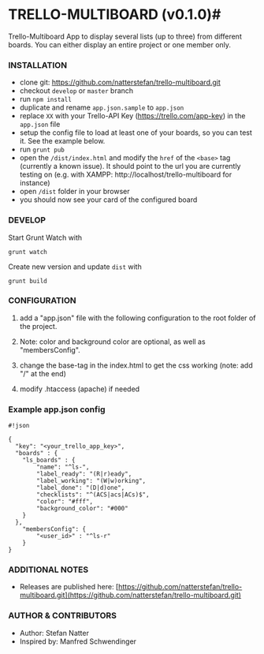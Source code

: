 # TRELLO-MULTIBOARD (v0.1.0)#

Trello-Multiboard App to display several lists (up to three) from different boards. You can either display an entire project or one member only.


### INSTALLATION ###

* clone git: https://github.com/natterstefan/trello-multiboard.git
* checkout `develop` or `master` branch
* run `npm install`
* duplicate and rename `app.json.sample` to `app.json`
* replace `XX` with your Trello-API Key (https://trello.com/app-key) in the `app.json` file
* setup the config file to load at least one of your boards, so you can test it. See the example below.
* run `grunt pub`
* open the `/dist/index.html` and modify the `href` of the `<base>` tag (currently a known issue). It should point to the url you are currently testing on (e.g. with XAMPP: http://localhost/trello-multiboard for instance)
* open `/dist` folder in your browser
* you should now see your card of the configured board


### DEVELOP ###

Start Grunt Watch with

`grunt watch`

Create new version and update `dist` with

`grunt build`


### CONFIGURATION ###

1) add a "app.json" file with the following configuration to the root folder of the project.

2) Note: color and background color are optional, as well as "membersConfig".

3) change the base-tag in the index.html to get the css working (note: add "/" at the end)

4) modify .htaccess (apache) if needed


### Example app.json config ###

```
#!json

{
  "key": "<your_trello_app_key>",
  "boards" : {
    "ls_boards" : {
        "name": "^ls-",
        "label_ready": "(R|r)eady",
        "label_working": "(W|w)orking",
        "label_done": "(D|d)one",
        "checklists": "^(ACS|acs|ACs)$",
        "color": "#fff",
        "background_color": "#000"
    }
  },
    "membersConfig": {
        "<user_id>" : "^ls-r"
    }
}
```


### ADDITIONAL NOTES  ###

* Releases are published here: [https://github.com/natterstefan/trello-multiboard.git](https://github.com/natterstefan/trello-multiboard.git)


### AUTHOR & CONTRIBUTORS ###

* Author: Stefan Natter
* Inspired by: Manfred Schwendinger
